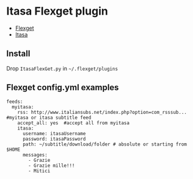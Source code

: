 Itasa Flexget plugin
====================

- [Flexget](http://www.flexget.com) 
- [Itasa](http://italiansubs.net)

Install
-------
Drop `ItasaFlexGet.py` in `~/.flexget/plugins`

Flexget config.yml examples
---------------------------
```
feeds:
  myitasa:
    rss: http://www.italiansubs.net/index.php?option=com_rsssub...  #myitasa or itasa subtitle feed
    accept_all: yes  #accept all from myitasa                                               
    itasa:
      username: itasaUsername
      password: itasaPassword
      path: ~/subtitle/download/folder # absolute or starting from $HOME
      messages:
        - Grazie
        - Grazie mille!!!
        - Mitici
```